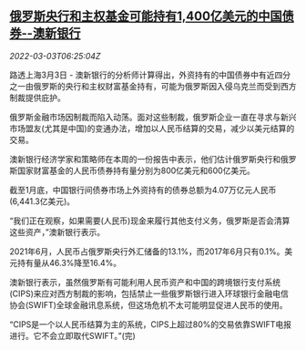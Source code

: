<!--1646289063000-->
[俄罗斯央行和主权基金可能持有1,400亿美元的中国债券--澳新银行](https://cn.reuters.com/article/russia-cenbank-sovereign-funds-anz0303-t-idCNKBS2L00GY)
------

<div><i>2022-03-03T06:25:04Z</i></div><p>路透上海3月3日 - 澳新银行的分析师计算得出，外资持有的中国债券中有近四分之一由俄罗斯的央行和主权财富基金持有，可能为俄罗斯因入侵乌克兰而受到西方制裁提供庇护。</p><p>俄罗斯金融市场因制裁而陷入动荡。面对这些制裁，俄罗斯企业一直在寻求与新兴市场盟友(尤其是中国)的变通办法，增加以人民币结算的交易，减少以美元结算的交易。</p><p>澳新银行经济学家和策略师在本周的一份报告中表示，他们估计俄罗斯央行和俄罗斯国家财富基金的人民币债券持有量分别为800亿美元和600亿美元。</p><p>截至1月底，中国银行间债券市场上外资持有的债券总额为4.07万亿元人民币(6,441.3亿美元)。</p><p>“我们正在观察，如果需要(人民币)现金来履行其他支付义务，俄罗斯是否会清算这些资产，”澳新银行表示。</p><p>2021年6月，人民币占俄罗斯央行外汇储备的13.1%，而2017年6月只有0.1%。美元持有量从46.3%降至16.4%。</p><p>澳新银行表示，虽然俄罗斯有可能利用人民币资产和中国的跨境银行支付系统(CIPS)来应对西方制裁的影响，包括禁止一些俄罗斯银行进入环球银行金融电信协会(SWIFT)全球金融讯息系统，但这场危机不太可能明显促进人民币的使用。</p><p>“CIPS是一个以人民币结算为主的系统，CIPS上超过80%的交易依靠SWIFT电报进行。它不会立即取代SWIFT。”(完)</p>
